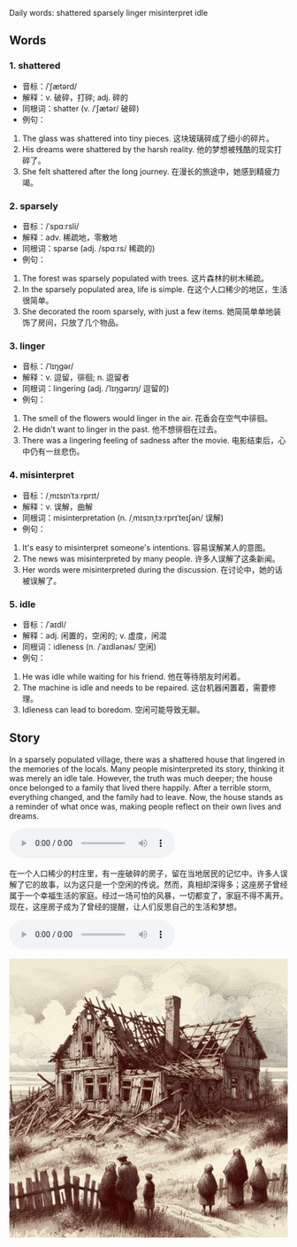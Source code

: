 Daily words: shattered sparsely linger misinterpret idle

## Words
### 1. shattered
- 音标：/ˈʃætərd/ <span style="cursor: pointer;" onclick="document.getElementById('audio-player-1').play()"><i class="fas fa-volume-up"></i></span>
<audio id="audio-player-1" src="audios/words/shattered.mp3" style="display:none;"></audio>
- 解释：v. 破碎，打碎; adj. 碎的
- 同根词：shatter (v. /ˈʃætər/ 破碎)
- 例句：
1. The glass was shattered into tiny pieces.  这块玻璃碎成了细小的碎片。
2. His dreams were shattered by the harsh reality.  他的梦想被残酷的现实打碎了。
3. She felt shattered after the long journey.  在漫长的旅途中，她感到精疲力竭。

### 2. sparsely
- 音标：/ˈspɑːrsli/ <span style="cursor: pointer;" onclick="document.getElementById('audio-player-2').play()"><i class="fas fa-volume-up"></i></span>
<audio id="audio-player-2" src="audios/words/sparsely.mp3" style="display:none;"></audio>
- 解释：adv. 稀疏地，零散地
- 同根词：sparse (adj. /spɑːrs/ 稀疏的)
- 例句：
1. The forest was sparsely populated with trees.  这片森林的树木稀疏。
2. In the sparsely populated area, life is simple.  在这个人口稀少的地区，生活很简单。
3. She decorated the room sparsely, with just a few items.  她简简单单地装饰了房间，只放了几个物品。

### 3. linger
- 音标：/ˈlɪŋɡər/ <span style="cursor: pointer;" onclick="document.getElementById('audio-player-3').play()"><i class="fas fa-volume-up"></i></span>
<audio id="audio-player-3" src="audios/words/linger.mp3" style="display:none;"></audio>
- 解释：v. 逗留，徘徊; n. 逗留者
- 同根词：lingering (adj. /ˈlɪŋɡərɪŋ/ 逗留的)
- 例句：
1. The smell of the flowers would linger in the air.  花香会在空气中徘徊。
2. He didn’t want to linger in the past.  他不想徘徊在过去。
3. There was a lingering feeling of sadness after the movie.  电影结束后，心中仍有一丝悲伤。

### 4. misinterpret
- 音标：/ˌmɪsɪnˈtɜːrprɪt/ <span style="cursor: pointer;" onclick="document.getElementById('audio-player-4').play()"><i class="fas fa-volume-up"></i></span>
<audio id="audio-player-4" src="audios/words/misinterpret.mp3" style="display:none;"></audio>
- 解释：v. 误解，曲解
- 同根词：misinterpretation (n. /ˌmɪsɪnˌtɜːrprɪˈteɪʃən/ 误解)
- 例句：
1. It's easy to misinterpret someone's intentions.  容易误解某人的意图。
2. The news was misinterpreted by many people.  许多人误解了这条新闻。
3. Her words were misinterpreted during the discussion.  在讨论中，她的话被误解了。

### 5. idle
- 音标：/ˈaɪdl/ <span style="cursor: pointer;" onclick="document.getElementById('audio-player-5').play()"><i class="fas fa-volume-up"></i></span>
<audio id="audio-player-5" src="audios/words/idle.mp3" style="display:none;"></audio>
- 解释：adj. 闲置的，空闲的; v. 虚度，闲混
- 同根词：idleness (n. /ˈaɪdlənəs/ 空闲)
- 例句：
1. He was idle while waiting for his friend.  他在等待朋友时闲着。
2. The machine is idle and needs to be repaired.  这台机器闲置着，需要修理。
3. Idleness can lead to boredom.  空闲可能导致无聊。

## Story
In a sparsely populated village, there was a shattered house that lingered in the memories of the locals. Many people misinterpreted its story, thinking it was merely an idle tale. However, the truth was much deeper; the house once belonged to a family that lived there happily. After a terrible storm, everything changed, and the family had to leave. Now, the house stands as a reminder of what once was, making people reflect on their own lives and dreams.

<audio controls>
  <source src="https://files.dwong.top/2024-08-14-english.mp3" type="audio/mpeg">
  你的浏览器不支持音频元素。
</audio>
  

在一个人口稀少的村庄里，有一座破碎的房子，留在当地居民的记忆中。许多人误解了它的故事，以为这只是一个空闲的传说。然而，真相却深得多；这座房子曾经属于一个幸福生活的家庭。经过一场可怕的风暴，一切都变了，家庭不得不离开。现在，这座房子成为了曾经的提醒，让人们反思自己的生活和梦想。

<audio controls>
  <source src="https://files.dwong.top/2024-08-14-chinese.mp3" type="audio/mpeg">
  你的浏览器不支持音频元素。
</audio>
  

![story](./images/2024-08-14.png)

